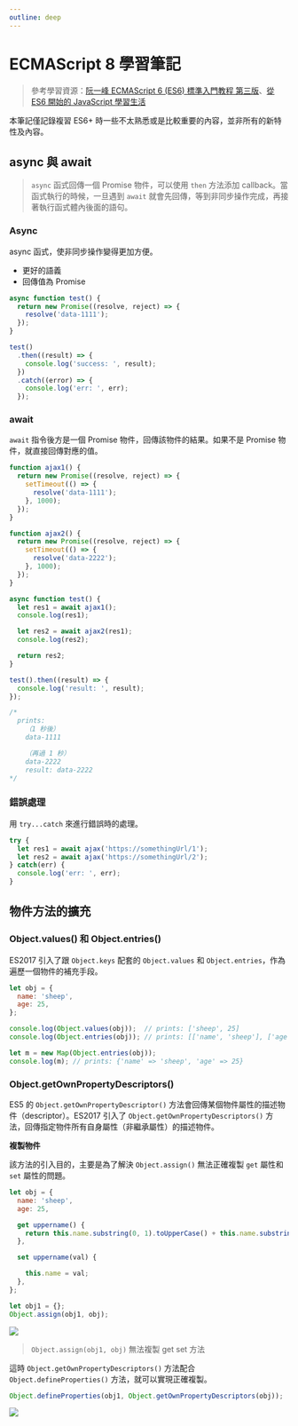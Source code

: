 ```yaml
---
outline: deep
---
```


# ECMAScript 8 學習筆記

> 參考學習資源：[阮一峰 ECMAScript 6 (ES6) 標準入門教程 第三版](https://www.bookstack.cn/books/es6-3rd)、[從 ES6 開始的 JavaScript 學習生活](https://eddy-chang.gitbook.io/javascript-start-from-es6/)

本筆記僅記錄複習 ES6+ 時一些不太熟悉或是比較重要的內容，並非所有的新特性及內容。

## async 與 await

> `async` 函式回傳一個 Promise 物件，可以使用 `then` 方法添加 callback。當函式執行的時候，一旦遇到 `await` 就會先回傳，等到非同步操作完成，再接著執行函式體內後面的語句。

### Async

async 函式，使非同步操作變得更加方便。

- 更好的語義
- 回傳值為 Promise

```js
async function test() {
  return new Promise((resolve, reject) => {
    resolve('data-1111');
  });
}

test()
  .then((result) => {
    console.log('success: ', result);
  })
  .catch((error) => {
    console.log('err: ', err);
  });
```

### await

`await` 指令後方是一個 Promise 物件，回傳該物件的結果。如果不是 Promise 物件，就直接回傳對應的值。

```js
function ajax1() {
  return new Promise((resolve, reject) => {
    setTimeout(() => {
      resolve('data-1111');
    }, 1000);
  });
}

function ajax2() {
  return new Promise((resolve, reject) => {
    setTimeout(() => {
      resolve('data-2222');
    }, 1000);
  });
}

async function test() {
  let res1 = await ajax1();
  console.log(res1);

  let res2 = await ajax2(res1);
  console.log(res2);

  return res2;
}

test().then((result) => {
  console.log('result: ', result);
});

/*
  prints:
    （1 秒後）
    data-1111

    （再過 1 秒）
    data-2222
    result: data-2222
*/
```

### 錯誤處理

用 `try...catch` 來進行錯誤時的處理。

```js
try {
  let res1 = await ajax('https://somethingUrl/1');
  let res2 = await ajax('https://somethingUrl/2');
} catch(err) {
  console.log('err: ', err);
}
```

## 物件方法的擴充

### Object.values() 和 Object.entries()

ES2017 引入了跟 `Object.keys` 配套的 `Object.values` 和 `Object.entries`，作為遍歷一個物件的補充手段。

```js
let obj = {
  name: 'sheep',
  age: 25,
};

console.log(Object.values(obj));  // prints: ['sheep', 25]
console.log(Object.entries(obj)); // prints: [['name', 'sheep'], ['age', 25]]

let m = new Map(Object.entries(obj));
console.log(m); // prints: {'name' => 'sheep', 'age' => 25}
```

### Object.getOwnPropertyDescriptors()

ES5 的 `Object.getOwnPropertyDescriptor()` 方法會回傳某個物件屬性的描述物件（descriptor）。ES2017 引入了 `Object.getOwnPropertyDescriptors()` 方法，回傳指定物件所有自身屬性（非繼承屬性）的描述物件。

**複製物件**

該方法的引入目的，主要是為了解決 `Object.assign()` 無法正確複製 `get` 屬性和 `set` 屬性的問題。

```js
let obj = {
  name: 'sheep',
  age: 25,

  get uppername() {
    return this.name.substring(0, 1).toUpperCase() + this.name.substring(1);
  },

  set uppername(val) {

    this.name = val;
  },
};

let obj1 = {};
Object.assign(obj1, obj);
```

![](https://i.imgur.com/jecc6kR.png)

> `Object.assign(obj1, obj)` 無法複製 get set 方法

這時 `Object.getOwnPropertyDescriptors()` 方法配合 `Object.defineProperties()` 方法，就可以實現正確複製。

```js
Object.defineProperties(obj1, Object.getOwnPropertyDescriptors(obj));
```

![](https://i.imgur.com/VBfjqk9.png)
